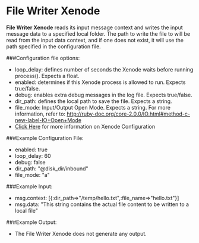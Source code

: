 File Writer Xenode
=====================

**File Writer Xenode** reads its input message context and writes the input message data to a specified local folder. The path to write the file to will be read from the input data context, and if one does not exist, it will use the path specified in the configuration file.

###Configuration file options:
* loop_delay: defines number of seconds the Xenode waits before running process(). Expects a float. 
* enabled: determines if this Xenode process is allowed to run. Expects true/false.
* debug: enables extra debug messages in the log file. Expects true/false.
* dir_path: defines the local path to save the file. Expects a string.
* file_mode: Input/Output Open Mode. Expects a string. For more information, refer to: http://ruby-doc.org/core-2.0.0/IO.html#method-c-new-label-IO+Open+Mode
* [Click Here](https://github.com/Nodally/xenograte-xct/wiki/building-a-xenode#default-config-file) for more information on Xenode Configuration

###Example Configuration File:
* enabled: true
* loop_delay: 60
* debug: false
* dir_path: "@disk_dir/inbound"
* file_mode: "a" 

###Example Input:     
* msg.context: [{:dir_path=>"/temp/hello.txt",:file_name=>"hello.txt"}] 
* msg.data:  "This string contains the actual file content to be written to a local file"

###Example Output:   
* The File Writer Xenode does not generate any output.


